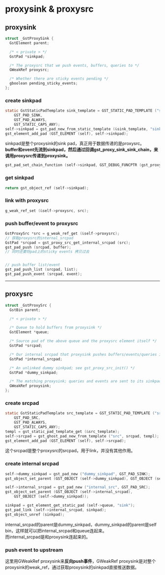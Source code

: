 # proxysink & proxysrc

## proxysink
```c
struct _GstProxySink {
  GstElement parent;

  /* < private > */
  GstPad *sinkpad;

  /* The proxysrc that we push events, buffers, queries to */
  GWeakRef proxysrc;

  /* Whether there are sticky events pending */
  gboolean pending_sticky_events;
};
```

### create sinkpad
```c
static GstStaticPadTemplate sink_template = GST_STATIC_PAD_TEMPLATE ("sink",
    GST_PAD_SINK,
    GST_PAD_ALWAYS,
    GST_STATIC_CAPS_ANY);
self->sinkpad = gst_pad_new_from_static_template (&sink_template, "sink");
gst_element_add_pad (GST_ELEMENT (self), self->sinkpad);
```
sinkpad是整个proxysink的sink pad，真正用于数据传递的是proxysrc。   
**buffer和event先流到sinkpad，然后通过回调gst_proxy_sink_sink_chain，来调用proxysrc传递到proxysink。**
```c
gst_pad_set_chain_function (self->sinkpad, GST_DEBUG_FUNCPTR (gst_proxy_sink_sink_chain));
```

### get sinkpad
```c
return gst_object_ref (self->sinkpad);
```

### link with proxysrc
```c
g_weak_ref_set (&self->proxysrc, src);
```

### push buffer/event to proxysrc
```c
GstProxySrc *src = g_weak_ref_get (&self->proxysrc);
// 获取proxysrc的internal_srcpad
GstPad *srcpad = gst_proxy_src_get_internal_srcpad (src);
gst_pad_push (srcpad, buffer);
// 同时还要将pad上的sticky events 拷贝过去


// push buffer list/event
gst_pad_push_list (srcpad, list);
gst_pad_push_event (srcpad, event);
```
-----

## proxysrc
```c
struct _GstProxySrc {
  GstBin parent;

  /* < private > */

  /* Queue to hold buffers from proxysink */
  GstElement *queue;

  /* Source pad of the above queue and the proxysrc element itself */
  GstPad *srcpad;

  /* Our internal srcpad that proxysink pushes buffers/events/queries into */
  GstPad *internal_srcpad;

  /* An unlinked dummy sinkpad; see gst_proxy_src_init() */
  GstPad *dummy_sinkpad;

  /* The matching proxysink; queries and events are sent to its sinkpad */
  GWeakRef proxysink;
};
```
### create srcpad
```c
static GstStaticPadTemplate src_template = GST_STATIC_PAD_TEMPLATE ("src",
    GST_PAD_SRC,
    GST_PAD_ALWAYS,
    GST_STATIC_CAPS_ANY);
templ = gst_static_pad_template_get (&src_template);
self->srcpad = gst_ghost_pad_new_from_template ("src", srcpad, templ);
gst_element_add_pad (GST_ELEMENT (self), self->srcpad);
```
这个srcpad是整个proxysrc的srcpad，用于link，并没有其他作用。

### create internal srcpad
```c
self->dummy_sinkpad = gst_pad_new ("dummy_sinkpad", GST_PAD_SINK);
gst_object_set_parent (GST_OBJECT (self->dummy_sinkpad), GST_OBJECT (self));

self->internal_srcpad = gst_pad_new ("internal_src", GST_PAD_SRC);
gst_object_set_parent (GST_OBJECT (self->internal_srcpad),
    GST_OBJECT (self->dummy_sinkpad));

sinkpad = gst_element_get_static_pad (self->queue, "sink");
gst_pad_link (self->internal_srcpad, sinkpad);
gst_object_unref (sinkpad);
```
internal_srcpad的parent是dummy_sinkpad，dummy_sinkpad的parent是self bin，这样就可以把internal_srcpad和queue连起来。   
而internal_srcpad是和proxysink连起来的。

### push event to upstream
这里用GWeakRef proxysink来**反向push事件**，GWeakRef proxysink是对整个proxysink的weak_ref，通过获取proxysink的sinkpad直接推送数据。

